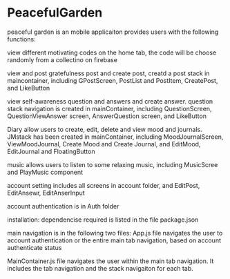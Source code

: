 # PeacefulGarden

peaceful garden is an mobile applicaiton provides users with the following functions:

view different motivating codes on the home tab, the code will be choose randomly from a collectino on firebase

view and post gratefulness post and create post, creatd a post stack in maincontainer, including GPostScreen, PostList and PostItem, CreatePost, and LikeButton

view self-awareness question and answers and create answer. question stack navigation is created in mainContainer, including QuestionScreen, QuestionViewAnswer screen, AnswerQuestion screen, and LikeButton

Diary allow users to create, edit, delete and view mood and journals. JMstack has been created in mainContainer, including MoodJournalScreen, ViewMoodJournal, Create Mood and Create Journal, and EditMood, EditJournal and FloatingButton

music allows users to listen to some relaxing music, including MusicScree and PlayMusic component

account setting includes all screens in account folder, and EditPost, EditAnsewr, EditAnserInput

account authentication is in Auth folder

installation:
dependencise required is listed in the file package.json

main navigation is in the following two files:
App.js file navigates the user to account authentication or the entire main tab navigation, based on account authenticate status

MainContainer.js file navigates the user within the main tab navigation. It includes the tab navigation and the stack navigaiton for each tab.
